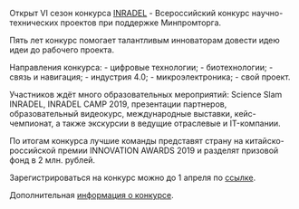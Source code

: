 Открыт VI сезон конкурса [INRADEL](https://vk.com/inradel) - Всероссийский конкурс научно-технических проектов при поддержке Минпромторга.

Пять лет конкурс помогает талантливым инноваторам довести идею идеи до рабочего проекта.

Направления конкурса: - цифровые технологии; - биотехнологии; - связь и навигация; - индустрия 4.0; - микроэлектроника; - свой проект.

Участников ждёт много образовательных мероприятий: Science Slam INRADEL, INRADEL CAMP 2019, презентации партнеров, образовательный видеокурс, международные выставки, кейс-чемпионат, а также экскурсии в ведущие отраслевые и IT-компании.

По итогам конкурса лучшие команды представят страну на китайско-российской премии INNOVATION AWARDS 2019 и разделят призовой фонд в 2 млн. рублей.

Зарегистрироваться на конкурс можно до 1 апреля по [ссылке](http://inradel.ru/portals).

Дополнительная [информация о конкурсе](http://inradel.ru/about).